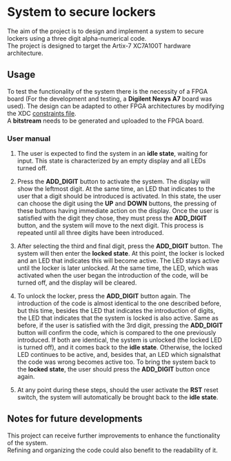 # System to secure lockers
The aim of the project is to design and implement a system to secure lockers using a three digit alpha-numerical code. <br />The project is designed to target the Artix-7 XC7A100T hardware architecture.

## Usage
To test the functionality of the system there is the necessity of a FPGA board (For the development and testing, a <b>Digilent Nexys A7</b> board was used).
The design can be adapted to other FPGA architectures by modifying the XDC [constraints file](https://github.com/Claudiu0707/locker-system/tree/main/Locker/Locker.srcs/constrs_1/new).<br />
A <b>bitstream</b> needs to be generated and uploaded to the FPGA board. 

### User manual
1. The user is expected to find the system in an <b>idle state</b>, waiting for input. This state is characterized by an empty display and all LEDs turned off.
   
2. Press the <b>ADD_DIGIT</b> button to activate the system. The display will show the leftmost digit. At the same time, an LED that indicates to the user that a digit should be introduced is activated. In this state, the user can choose the digit
   using the <b>UP</b> and <b>DOWN</b> buttons, the pressing of these buttons having immediate action on the display. Once the user is satisfied with the digit they chose, they must press the <b>ADD_DIGIT</b> button, and the system will move to the
   next digit. This process is repeated until all three digits have been introduced.
   
3. After selecting the third and final digit, press the <b>ADD_DIGIT</b> button. The system will then enter the <b>locked state</b>. At this point, the locker is locked and an LED that indicates this will become active. The LED stays active until the locker is later
   unlocked. At the same time, the LED, which was activated when the user began the introduction of the code, will be turned off, and the display will be cleared.
   
4. To unlock the locker, press the <b>ADD_DIGIT</b> button again. The introduction of the code is almost identical to the one described before, but this time, besides the LED that indicates the introduction of digits, the LED that indicates that the
   system is locked is also active. Same as before, if the user is satisfied with the 3rd digit, pressing the <b>ADD_DIGIT</b> button will confirm the code, which is compared to the one previously introduced. If both are identical, the system is unlocked
   (the locked LED is turned off), and it comes back to the <b>idle state</b>. Otherwise, the locked LED continues to be active, and, besides that, an LED which signalsthat the code was wrong becomes active too. To bring the system back to the
   <b>locked state</b>, the user should press the <b>ADD_DIGIT</b> button once again.
   
5. At any point during these steps, should the user activate the <b>RST</b> reset switch, the system will automatically be brought back to the <b>idle state</b>. 

## Notes for future developments
This project can receive further improvements to enhance the functionality of the system.<br />
Refining and organizing the code could also benefit to the readability of it.
